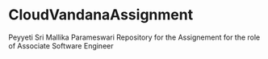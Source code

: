 # CloudVandanaAssignment
Peyyeti Sri Mallika Parameswari Repository for the Assignement for the role of Associate Software Engineer
